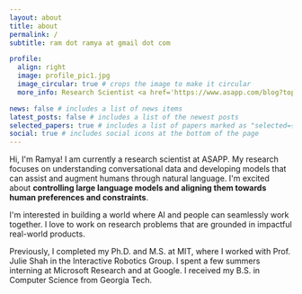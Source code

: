 ```yaml
---
layout: about
title: about
permalink: /
subtitle: ram dot ramya at gmail dot com

profile:
  align: right
  image: profile_pic1.jpg
  image_circular: true # crops the image to make it circular
  more_info: Research Scientist <a href='https://www.asapp.com/blog?topic=AI+Research'>ASAPP</a>

news: false # includes a list of news items
latest_posts: false # includes a list of the newest posts
selected_papers: true # includes a list of papers marked as "selected={true}"
social: true # includes social icons at the bottom of the page
---
```


Hi, I'm Ramya! I am currently a research scientist at ASAPP. My research focuses on understanding conversational data and developing models that can assist and augment humans through natural language. I'm excited about **controlling large language models and aligning them towards human preferences and constraints**.

I'm interested in building a world where AI and people can seamlessly work together. I love to work on research problems that are grounded in impactful real-world products.

Previously, I completed my Ph.D. and M.S. at MIT, where I worked with Prof. Julie Shah in the Interactive Robotics Group. I spent a few summers interning at Microsoft Research and at Google. I received my B.S. in Computer Science from Georgia Tech.